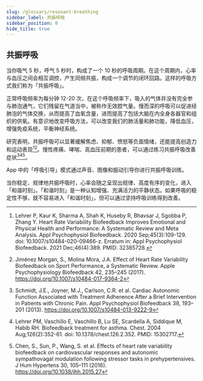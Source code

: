 ```yaml
---
slug: /glossary/resonant-breathing
sidebar_label: 共振呼吸
sidebar_position: 0
hide_title: true
---
```


## 共振呼吸

当你吸气 5 秒，呼气 5 秒时，构成了一个 10 秒的呼吸周期。在这个周期内，心率与血压之间会相互调控，产生同频共振，构成一个调节的闭环回路。这样的呼吸方式我们称为「共振呼吸」。

正常呼吸频率为每分钟 12-20 次，在这个呼吸频率下，吸入的气体并没有完全参与肺泡通气，它们残留在气道当中，被称作无效腔气量。慢而深的呼吸可以促进经肺泡的气体交换，从而提高了血氧含量，进而提高了包括大脑在内全身各器官和组织的供氧。有意识地改变呼吸方法，可以改变我们的肺活量和肺功能，降低血压，增强免疫系统，平衡神经系统。

研究表明，共振呼吸可以显著缓解焦虑、抑郁、愤怒等负面情绪，还能提高创造力和运动表现[^1][^2]。慢性疼痛、哮喘、高血压前期的患者，可以通过练习共振呼吸改善症状[^3][^4][^5]。

App 中的「呼吸引导」模式通过声音、图像和振动引导你进行共振呼吸训练。

当你稳定、规律地共振呼吸时，心率会随之呈现出规律、高度有序的变化，进入「和谐时刻」。「和谐时刻」是一种认知增强、充满活力的平静状态。如果呼吸的稳定性不够，就不容易进入「和谐时刻」，但可以通过坚持呼吸训练得到改善。

[^1]: Lehrer P, Kaur K, Sharma A, Shah K, Huseby R, Bhavsar J, Sgobba P, Zhang Y. Heart Rate Variability Biofeedback Improves Emotional and Physical Health and Performance: A Systematic Review and Meta Analysis. Appl Psychophysiol Biofeedback. 2020 Sep;45(3):109-129. doi: 10.1007/s10484-020-09466-z. Erratum in: Appl Psychophysiol Biofeedback. 2021 Dec;46(4):389. PMID: 32385728.

[^2]: Jiménez Morgan, S., Molina Mora, J.A. Effect of Heart Rate Variability Biofeedback on Sport Performance, a Systematic Review. Apple Psychophysiology Biofeedback 42, 235–245 (2017). https://doi.org/10.1007/s10484-017-9364-2

[^3]: Schmidt, J.E., Joyner, M.J., Carlson, C.R. et al. Cardiac Autonomic Function Associated with Treatment Adherence After a Brief Intervention in Patients with Chronic Pain. Appl Psychophysiol Biofeedback 38, 193–201 (2013). https://doi.org/10.1007/s10484-013-9222-9

[^4]: Lehrer PM, Vaschillo E, Vaschillo B, Lu SE, Scardella A, Siddique M, Habib RH. Biofeedback treatment for asthma. Chest. 2004 Aug;126(2):352-61. doi: 10.1378/chest.126.2.352. PMID: 15302717.

[^5]: Chen, S., Sun, P., Wang, S. et al. Effects of heart rate variability biofeedback on cardiovascular responses and autonomic sympathovagal modulation following stressor tasks in prehypertensives. J Hum Hypertens 30, 105–111 (2016). https://doi.org/10.1038/jhh.2015.27
